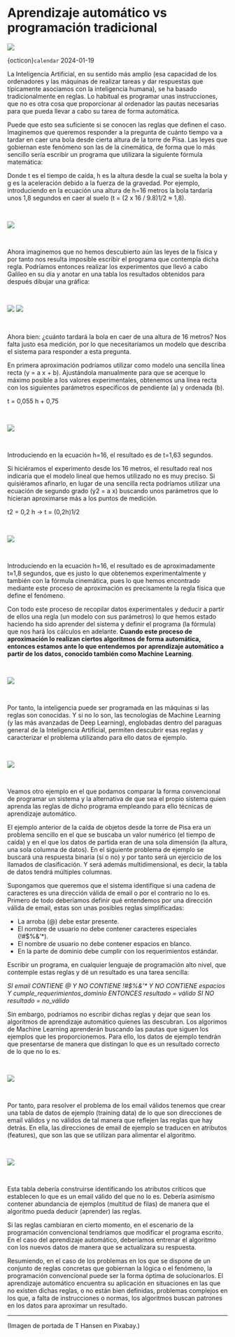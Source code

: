 # Aprendizaje automático vs programación tradicional
![](img/computer-8490390_1280.jpg)

{octicon}`calendar` 2024-01-19

La Inteligencia Artificial, en su sentido más amplio (esa capacidad de los ordenadores y las máquinas de realizar tareas y dar respuestas que típicamente asociamos con la inteligencia humana), se ha basado tradicionalmente en reglas. Lo habitual es programar unas instrucciones, que no es otra cosa que proporcionar al ordenador las pautas necesarias para que pueda llevar a cabo su tarea de forma automática.

Puede que esto sea suficiente si se conocen las reglas que definen el caso. Imaginemos que queremos responder a la pregunta de cuánto tiempo va a tardar en caer una bola desde cierta altura de la torre de Pisa. Las leyes que gobiernan este fenómeno son las de la cinemática, de forma que lo más sencillo sería escribir un programa que utilizara la siguiente fórmula matemática:

Donde t es el tiempo de caída, h es la altura desde la cual se suelta la bola y g es la aceleración debido a la fuerza de la gravedad. Por ejemplo, introduciendo en la ecuación una altura de h=16 metros la bola tardaría unos 1,8 segundos en caer al suelo (t = (2 x 16 / 9.8)1/2 ≈ 1,8).

&nbsp;

![](img/que-es-aprendizaje-automatico-de-datos-Pagina-2.png)

&nbsp;

Ahora imaginemos que no hemos descubierto aún las leyes de la física y por tanto nos resulta imposible escribir el programa que contempla dicha regla. Podríamos entonces realizar los experimentos que llevó a cabo Galileo en su día y anotar en una tabla los resultados obtenidos para después dibujar una gráfica:

&nbsp;

![](img/Galileo-data.png) ![](img/plotly-10-e1706271980828.png)

&nbsp;

Ahora bien: ¿cuánto tardará la bola en caer de una altura de 16 metros? Nos falta justo esa medición, por lo que necesitaríamos un modelo que describa el sistema para responder a esta pregunta.

En primera aproximación podríamos utilizar como modelo una sencilla línea recta (y = a x + b). Ajustándola manualmente para que se acerque lo máximo posible a los valores experimentales, obtenemos una línea recta con los siguientes parámetros específicos de pendiente (a) y ordenada (b).

t = 0,055 h + 0,75

&nbsp;

![](img/plotly-11-e1706271994154.png)

&nbsp;

Introduciendo en la ecuación h=16, el resultado es de t=1,63 segundos.

Si hiciéramos el experimento desde los 16 metros, el resultado real nos indicaría que el modelo lineal que hemos utilizado no es muy preciso. Si quisiéramos afinarlo, en lugar de una sencilla recta podríamos utilizar una ecuación de segundo grado (y2 = a x) buscando unos parámetros que lo hicieran aproximarse más a los puntos de medición.

t2 = 0,2 h → t = (0,2h)1/2

&nbsp;

![](img/plotly-12-e1706272008167.png)

&nbsp;

Introduciendo en la ecuación h=16, el resultado es de aproximadamente t≈1,8 segundos, que es justo lo que obtenemos experimentalmente y también con la fórmula cinemática, pues lo que hemos encontrado mediante este proceso de aproximación es precisamente la regla física que define el fenómeno.

Con todo este proceso de recopilar datos experimentales y deducir a partir de ellos una regla (un modelo con sus parámetros) lo que hemos estado haciendo ha sido aprender del sistema y definir el programa (la fórmula) que nos hará los cálculos en adelante. **Cuando este proceso de aproximación lo realizan ciertos algoritmos de forma automática, entonces estamos ante lo que entendemos por aprendizaje automático a partir de los datos, conocido también como Machine Learning**.

&nbsp;

![](img/que-es-aprendizaje-automatico-de-datos-Pagina-2.2.png)

&nbsp;

Por tanto, la inteligencia puede ser programada en las máquinas si las reglas son conocidas. Y si no lo son, las tecnologías de Machine Learning (y las más avanzadas de Deep Learning), englobadas dentro del paraguas general de la Inteligencia Artificial, permiten descubrir esas reglas y caracterizar el problema utilizando para ello datos de ejemplo.

&nbsp;

![](img/que-es-aprendizaje-automatico-de-datos.png)

&nbsp;

Veamos otro ejemplo en el que podamos comparar la forma convencional de programar un sistema y la alternativa de que sea el propio sistema quien aprenda las reglas de dicho programa empleando para ello técnicas de aprendizaje automático.

El ejemplo anterior de la caída de objetos desde la torre de Pisa era un problema sencillo en el que se buscaba un valor numérico (el tiempo de caída) y en el que los datos de partida eran de una sola dimensión (la altura, una sola columna de datos). En el siguiente problema de ejemplo se buscará una respuesta binaria (sí o no) y por tanto será un ejercicio de los llamados de clasificación. Y será además multidimensional, es decir, la tabla de datos tendrá múltiples columnas.

Supongamos que queremos que el sistema identifique si una cadena de caracteres es una dirección válida de email o por el contrario no lo es. Primero de todo deberíamos definir qué entendemos por una dirección válida de email, estas son unas posibles reglas simplificadas:

- La arroba (@) debe estar presente.
- El nombre de usuario no debe contener caracteres especiales (!#$%&’*).
- El nombre de usuario no debe contener espacios en blanco.
- En la parte de dominio debe cumplir con los requerimientos estándar.

Escribir un programa, en cualquier lenguaje de programación alto nivel, que contemple estas reglas y dé un resultado es una tarea sencilla:

_SI email CONTIENE @ Y NO CONTIENE !#$%&’* Y NO CONTIENE espacios
Y cumple_requerimientos_dominio
ENTONCES resultado = válido
SI NO resultado = no_válido_

Sin embargo, podríamos no escribir dichas reglas y dejar que sean los algoritmos de aprendizaje automático quienes las descubran. Los algorimos de Machine Learning aprenderán buscando las pautas que siguen los ejemplos que les proporcionemos. Para ello, los datos de ejemplo tendrán que presentarse de manera que distingan lo que es un resultado correcto de lo que no lo es.

&nbsp;

![](img/email-data.png)

&nbsp;

Por tanto, para resolver el problema de los email válidos tenemos que crear una tabla de datos de ejemplo (training data) de lo que son direcciones de email válidos y no válidos de tal manera que reflejen las reglas que hay detrás. En ella, las direcciones de email de ejemplo se traducen en atributos (features), que son las que se utilizan para alimentar el algoritmo.

&nbsp;

![](img/email-data1.png)

&nbsp;

Esta tabla debería construirse identificando los atributos críticos que establecen lo que es un email válido del que no lo es. Debería asimismo contener abundancia de ejemplos (multitud de filas) de manera que el algoritmo pueda deducir (aprender) las reglas.

Si las reglas cambiaran en cierto momento, en el escenario de la programación convencional tendríamos que modificar el programa escrito. En el caso del aprendizaje automático, deberíamos entrenar el algoritmo con los nuevos datos de manera que se actualizara su respuesta.

Resumiendo, en el caso de los problemas en los que se dispone de un conjunto de reglas concretas que gobiernan la lógica o el fenómeno, la programación convencional puede ser la forma óptima de solucionarlos. El aprendizaje automático encuentra su aplicación en situaciones en las que no existen dichas reglas, o no están bien definidas, problemas complejos en los que, a falta de instrucciones o normas, los algoritmos buscan patrones en los datos para aproximar un resultado.

---
(Imagen de portada de T Hansen en Pixabay.)